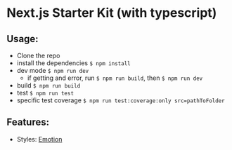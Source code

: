# Next.js Starter Kit (with typescript)

## Usage:

- Clone the repo
- install the dependencies `$ npm install`
- dev mode `$ npm run dev`
  - if getting and error, run `$ npm run build`, then `$ npm run dev`
- build `$ npm run build`
- test `$ npm run test`
- specific test coverage `$ npm run test:coverage:only src=pathToFolder`

## Features:

- Styles: [Emotion](https://emotion.sh/docs/introduction)
